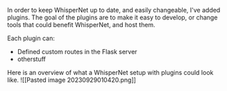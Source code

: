 In order to keep WhisperNet up to date, and easily changeable, I've added plugins. The goal of the plugins are to make it easy to develop, or change tools that could benefit WhisperNet, and host them. 

Each plugin can:
- Defined custom routes in the Flask server
- otherstuff



Here is an overview of what a WhisperNet setup with plugins could look like. 
![[Pasted image 20230929010420.png]]